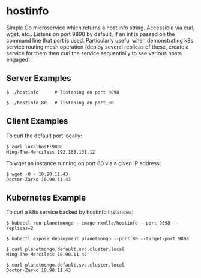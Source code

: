# hostinfo

Simple Go microservice which returns a host info string. Accessible via curl, wget, etc.. Listens on port 9898 by default, if an int is passed on the command line that port is used. Particularly useful when demonstrating k8s service routing mesh operation (deploy several replicas of these, create a service for them then curl the service sequentially to see various hosts engaged).


## Server Examples

```
$ ./hostinfo      # listening on port 9898
```

```
$ ./hostinfo 80   # listening on port 80
```


## Client Examples

To curl the default port locally:

```
$ curl localhost:9898
Ming-The-Merciless 192.168.131.12
```

To wget an instance running on port 80 via a given IP address:

```
$ wget -O - 10.90.11.43
Doctor-Zarko 10.90.11.43
```


## Kubernetes Example

To curl a k8s service backed by hostinfo instances:

```
$ kubectl run planetmongo --image rxmllc/hostinfo --port 9898 --replicas=2

$ kubectl expose deployment planetmongo --port 80 --target-port 9898

$ curl planetmongo.default.svc.cluster.local
Ming-The-Merciless 10.90.11.42

$ curl planetmongo.default.svc.cluster.local
Doctor-Zarko 10.90.11.43
```
